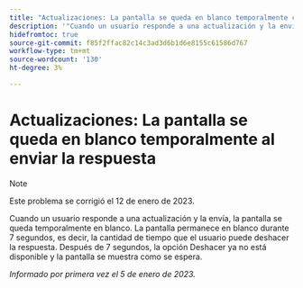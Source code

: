 ```yaml
---
title: "Actualizaciones: La pantalla se queda en blanco temporalmente cuando se envía la respuesta"
description: '"Cuando un usuario responde a una actualización y la envía, la pantalla se queda temporalmente en blanco. La pantalla permanece en blanco durante 7 segundos, es decir, la cantidad de tiempo que el usuario puede deshacer la respuesta. Después de 7 segundos, la opción Deshacer ya no está disponible y la pantalla se muestra como se espera".'
hidefromtoc: true
source-git-commit: f85f2ffac82c14c3ad3d6b1d6e8155c61586d767
workflow-type: tm+mt
source-wordcount: '130'
ht-degree: 3%

---
```



# Actualizaciones: La pantalla se queda en blanco temporalmente al enviar la respuesta

>[!NOTE]
>
>Este problema se corrigió el 12 de enero de 2023.

Cuando un usuario responde a una actualización y la envía, la pantalla se queda temporalmente en blanco. La pantalla permanece en blanco durante 7 segundos, es decir, la cantidad de tiempo que el usuario puede deshacer la respuesta. Después de 7 segundos, la opción Deshacer ya no está disponible y la pantalla se muestra como se espera.

_Informado por primera vez el 5 de enero de 2023._


